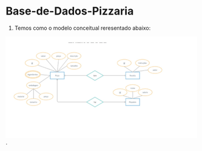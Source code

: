 # Base-de-Dados-Pizzaria

1) Temos como o modelo conceitual reresentado abaixo:

![Pizzaria.jpg](Pizzaria.jpg).
